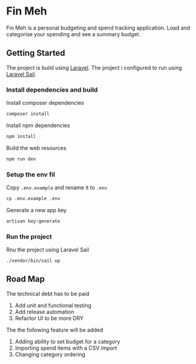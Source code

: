 # Fin Meh
Fin Meh is a personal budgeting and spend tracking application. Load and categorise your spending and see a summary budget.

## Getting Started

The project is build using [Laravel](https://laravel.com/). The project i configured to run using [Laravel Sail](https://laravel.com/docs/8.x/sail).

### Install dependencies and build
Install composer dependencies
```bash
composer install
```
Install npm dependencies
```bash
npm install
```
Build the web resources
```bash
npm run dev
```

### Setup the env fil
Copy `.env.example` and rename it to `.env`
```bash
cp .env.example .env
```
Generate a new app key
```bash
artisan key:generate
```

### Run the project
Rnu the project using Laravel Sail
```
./vendor/bin/sail up
```

## Road Map

The technical debt has to be paid
1. Add unit and functional testing
2. Add release automation
3. Refactor UI to be more DRY

The the following feature will be added
1. Adding ability to set budget for a category
2. Importing spend items with a CSV import
3. Changing category ordering
